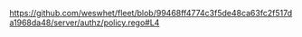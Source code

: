 https://github.com/weswhet/fleet/blob/99468ff4774c3f5de48ca63fc2f517da1968da48/server/authz/policy.rego#L4